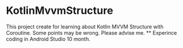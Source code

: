# KotlinMvvmStructure
This project create for learning about Kotlin MVVM Structure with Coroutine.
Some points may be wrong. Please advise me.
** Experince coding in Android Studio 10 month.
